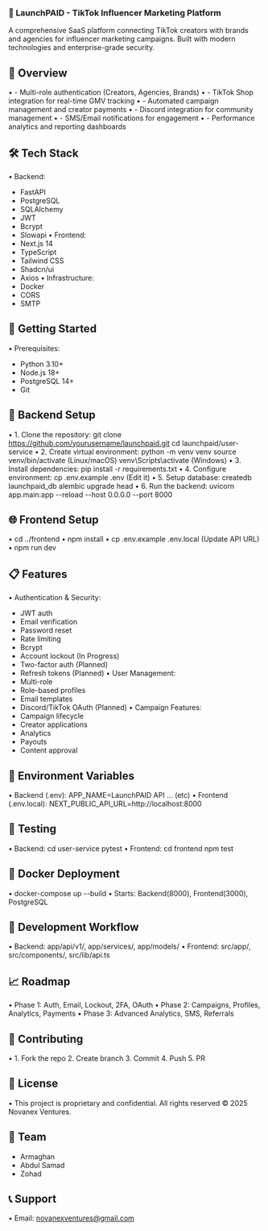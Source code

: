 ### 🚀 LaunchPAID - TikTok Influencer Marketing Platform
A comprehensive SaaS platform connecting TikTok creators with brands and agencies for influencer marketing campaigns. Built with modern technologies and enterprise-grade security.

## 🎯 Overview
•	- Multi-role authentication (Creators, Agencies, Brands)
•	- TikTok Shop integration for real-time GMV tracking
•	- Automated campaign management and creator payments
•	- Discord integration for community management
•	- SMS/Email notifications for engagement
•	- Performance analytics and reporting dashboards

## 🛠️ Tech Stack
•	Backend:
- FastAPI
- PostgreSQL
- SQLAlchemy
- JWT
- Bcrypt
- Slowapi
•	Frontend:
- Next.js 14
- TypeScript
- Tailwind CSS
- Shadcn/ui
- Axios
•	Infrastructure:
- Docker
- CORS
- SMTP
  
## 🚀 Getting Started
•	Prerequisites:
- Python 3.10+
- Node.js 18+
- PostgreSQL 14+
- Git
  
## 🔧 Backend Setup
•	1. Clone the repository:
   git clone https://github.com/yourusername/launchpaid.git
   cd launchpaid/user-service
•	2. Create virtual environment:
   python -m venv venv
   source venv/bin/activate (Linux/macOS)
   venv\Scripts\activate (Windows)
•	3. Install dependencies:
   pip install -r requirements.txt
•	4. Configure environment:
   cp .env.example .env (Edit it)
•	5. Setup database:
   createdb launchpaid_db
   alembic upgrade head
•	6. Run the backend:
   uvicorn app.main:app --reload --host 0.0.0.0 --port 8000

## 🌐 Frontend Setup
•	cd ../frontend
•	npm install
•	cp .env.example .env.local (Update API URL)
•	npm run dev

## 📋 Features
•	Authentication & Security:
- JWT auth
- Email verification
- Password reset
- Rate limiting
- Bcrypt
- Account lockout (In Progress)
- Two-factor auth (Planned)
- Refresh tokens (Planned)
•	User Management:
- Multi-role
- Role-based profiles
- Email templates
- Discord/TikTok OAuth (Planned)
•	Campaign Features:
- Campaign lifecycle
- Creator applications
- Analytics
- Payouts
- Content approval

## 🔑 Environment Variables
•	Backend (.env):
APP_NAME=LaunchPAID API
... (etc)
•	Frontend (.env.local):
NEXT_PUBLIC_API_URL=http://localhost:8000

## 🧪 Testing
•	Backend:
cd user-service
pytest
•	Frontend:
cd frontend
npm test

## 🐳 Docker Deployment
•	docker-compose up --build
•	Starts: Backend(8000), Frontend(3000), PostgreSQL

## 🔄 Development Workflow
•	Backend: app/api/v1/, app/services/, app/models/
•	Frontend: src/app/, src/components/, src/lib/api.ts

## 📈 Roadmap
•	Phase 1: Auth, Email, Lockout, 2FA, OAuth
•	Phase 2: Campaigns, Profiles, Analytics, Payments
•	Phase 3: Advanced Analytics, SMS, Referrals

## 🤝 Contributing
•	1. Fork the repo
2. Create branch
3. Commit
4. Push
5. PR

## 📄 License
•	This project is proprietary and confidential. All rights reserved © 2025 Novanex Ventures.

## 👥 Team
- Armaghan
- Abdul Samad
- Zohad
  
## 📞 Support
•	Email: novanexventures@gmail.com
